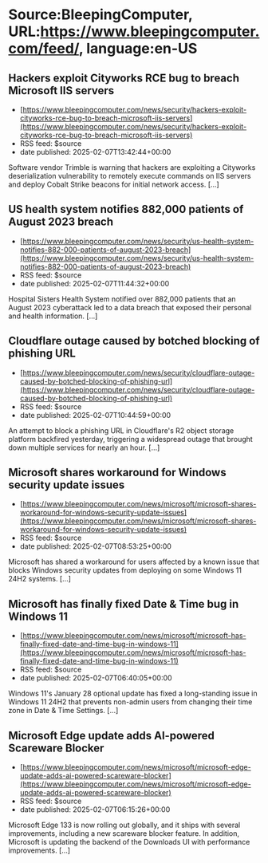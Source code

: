 # Source:BleepingComputer, URL:https://www.bleepingcomputer.com/feed/, language:en-US

## Hackers exploit Cityworks RCE bug to breach Microsoft IIS servers
 - [https://www.bleepingcomputer.com/news/security/hackers-exploit-cityworks-rce-bug-to-breach-microsoft-iis-servers](https://www.bleepingcomputer.com/news/security/hackers-exploit-cityworks-rce-bug-to-breach-microsoft-iis-servers)
 - RSS feed: $source
 - date published: 2025-02-07T13:42:44+00:00

Software vendor Trimble is warning that hackers are exploiting a Cityworks deserialization vulnerability to remotely execute commands on IIS servers and deploy Cobalt Strike beacons for initial network access. [...]

## US health system notifies 882,000 patients of August 2023 breach
 - [https://www.bleepingcomputer.com/news/security/us-health-system-notifies-882-000-patients-of-august-2023-breach](https://www.bleepingcomputer.com/news/security/us-health-system-notifies-882-000-patients-of-august-2023-breach)
 - RSS feed: $source
 - date published: 2025-02-07T11:44:32+00:00

Hospital Sisters Health System notified over 882,000 patients that an August 2023 cyberattack led to a data breach that exposed their personal and health information. [...]

## Cloudflare outage caused by botched blocking of phishing URL
 - [https://www.bleepingcomputer.com/news/security/cloudflare-outage-caused-by-botched-blocking-of-phishing-url](https://www.bleepingcomputer.com/news/security/cloudflare-outage-caused-by-botched-blocking-of-phishing-url)
 - RSS feed: $source
 - date published: 2025-02-07T10:44:59+00:00

An attempt to block a phishing URL in Cloudflare's R2 object storage platform backfired yesterday, triggering a widespread outage that brought down multiple services for nearly an hour. [...]

## Microsoft shares workaround for Windows security update issues
 - [https://www.bleepingcomputer.com/news/microsoft/microsoft-shares-workaround-for-windows-security-update-issues](https://www.bleepingcomputer.com/news/microsoft/microsoft-shares-workaround-for-windows-security-update-issues)
 - RSS feed: $source
 - date published: 2025-02-07T08:53:25+00:00

Microsoft has shared a workaround for users affected by a known issue that blocks Windows security updates from deploying on some Windows 11 24H2 systems. [...]

## Microsoft has finally fixed Date & Time bug in Windows 11
 - [https://www.bleepingcomputer.com/news/microsoft/microsoft-has-finally-fixed-date-and-time-bug-in-windows-11](https://www.bleepingcomputer.com/news/microsoft/microsoft-has-finally-fixed-date-and-time-bug-in-windows-11)
 - RSS feed: $source
 - date published: 2025-02-07T06:40:05+00:00

Windows 11's January 28 optional update has fixed a long-standing issue in Windows 11 24H2 that prevents non-admin users from changing their time zone in Date & Time Settings. [...]

## Microsoft Edge update adds AI-powered Scareware Blocker
 - [https://www.bleepingcomputer.com/news/microsoft/microsoft-edge-update-adds-ai-powered-scareware-blocker](https://www.bleepingcomputer.com/news/microsoft/microsoft-edge-update-adds-ai-powered-scareware-blocker)
 - RSS feed: $source
 - date published: 2025-02-07T06:15:26+00:00

Microsoft Edge 133 is now rolling out globally, and it ships with several improvements, including a new scareware blocker feature. In addition, Microsoft is updating the backend of the Downloads UI with performance improvements. [...]

